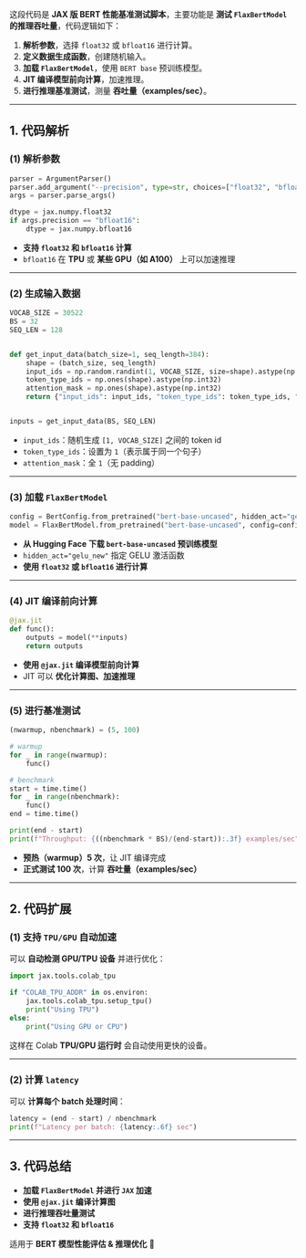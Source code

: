 这段代码是 **JAX 版 BERT 性能基准测试脚本**，主要功能是 **测试 `FlaxBertModel` 的推理吞吐量**，代码逻辑如下：
1. **解析参数**，选择 `float32` 或 `bfloat16` 进行计算。
2. **定义数据生成函数**，创建随机输入。
3. **加载 `FlaxBertModel`**，使用 `BERT base` 预训练模型。
4. **JIT 编译模型前向计算**，加速推理。
5. **进行推理基准测试**，测量 **吞吐量（examples/sec）**。

---

## **1. 代码解析**
### **(1) 解析参数**
```python
parser = ArgumentParser()
parser.add_argument("--precision", type=str, choices=["float32", "bfloat16"], default="float32")
args = parser.parse_args()

dtype = jax.numpy.float32
if args.precision == "bfloat16":
    dtype = jax.numpy.bfloat16
```
- **支持 `float32` 和 `bfloat16` 计算**
- `bfloat16` 在 **TPU** 或 **某些 GPU（如 A100）** 上可以加速推理

---

### **(2) 生成输入数据**
```python
VOCAB_SIZE = 30522
BS = 32
SEQ_LEN = 128


def get_input_data(batch_size=1, seq_length=384):
    shape = (batch_size, seq_length)
    input_ids = np.random.randint(1, VOCAB_SIZE, size=shape).astype(np.int32)
    token_type_ids = np.ones(shape).astype(np.int32)
    attention_mask = np.ones(shape).astype(np.int32)
    return {"input_ids": input_ids, "token_type_ids": token_type_ids, "attention_mask": attention_mask}


inputs = get_input_data(BS, SEQ_LEN)
```
- `input_ids`：随机生成 `[1, VOCAB_SIZE]` 之间的 token id
- `token_type_ids`：设置为 `1`（表示属于同一个句子）
- `attention_mask`：全 `1`（无 padding）

---

### **(3) 加载 `FlaxBertModel`**
```python
config = BertConfig.from_pretrained("bert-base-uncased", hidden_act="gelu_new")
model = FlaxBertModel.from_pretrained("bert-base-uncased", config=config, dtype=dtype)
```
- **从 Hugging Face 下载 `bert-base-uncased` 预训练模型**
- `hidden_act="gelu_new"` 指定 GELU 激活函数
- **使用 `float32` 或 `bfloat16` 进行计算**

---

### **(4) JIT 编译前向计算**
```python
@jax.jit
def func():
    outputs = model(**inputs)
    return outputs
```
- **使用 `@jax.jit` 编译模型前向计算**
- JIT 可以 **优化计算图、加速推理**

---

### **(5) 进行基准测试**
```python
(nwarmup, nbenchmark) = (5, 100)

# warmup
for _ in range(nwarmup):
    func()

# benchmark
start = time.time()
for _ in range(nbenchmark):
    func()
end = time.time()

print(end - start)
print(f"Throughput: {((nbenchmark * BS)/(end-start)):.3f} examples/sec")
```
- **预热（warmup）5 次**，让 JIT 编译完成
- **正式测试 100 次**，计算 **吞吐量（examples/sec）**

---

## **2. 代码扩展**
### **(1) 支持 `TPU/GPU` 自动加速**
可以 **自动检测 GPU/TPU 设备** 并进行优化：
```python
import jax.tools.colab_tpu

if "COLAB_TPU_ADDR" in os.environ:
    jax.tools.colab_tpu.setup_tpu()
    print("Using TPU")
else:
    print("Using GPU or CPU")
```
这样在 Colab **TPU/GPU 运行时** 会自动使用更快的设备。

---

### **(2) 计算 `latency`**
可以 **计算每个 batch 处理时间**：
```python
latency = (end - start) / nbenchmark
print(f"Latency per batch: {latency:.6f} sec")
```

---

## **3. 代码总结**
- **加载 `FlaxBertModel` 并进行 `JAX` 加速**
- **使用 `@jax.jit` 编译计算图**
- **进行推理吞吐量测试**
- **支持 `float32` 和 `bfloat16`**

适用于 **BERT 模型性能评估 & 推理优化** 🚀